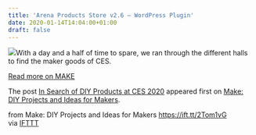 ```yaml
---
title: 'Arena Products Store v2.6 – WordPress Plugin'
date: 2020-01-14T14:04:00+01:00
draft: false
---
```


[![](https://i0.wp.com/makezine.com/wp-content/uploads/2020/01/DSC_1427.jpg?resize=200%2C200&ssl=1)](https://makezine.com/2020/01/14/in-search-of-diy-products-at-ces-2020/)With a day and a half of time to spare, we ran through the different halls to find the maker goods of CES.

[Read more on MAKE](https://makezine.com/2020/01/14/in-search-of-diy-products-at-ces-2020/)

The post [In Search of DIY Products at CES 2020](https://makezine.com/2020/01/14/in-search-of-diy-products-at-ces-2020/) appeared first on [Make: DIY Projects and Ideas for Makers](https://makezine.com).

  
  
from Make: DIY Projects and Ideas for Makers https://ift.tt/2Tom1vG  
via [IFTTT](https://ifttt.com/?ref=da&site=blogger)
